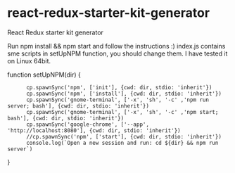 # react-redux-starter-kit-generator
React Redux starter kit generator


Run npm install && npm start and follow the instructions :)
index.js contains sme scripts in setUpNPM function, you should change them.
I have tested it on Linux 64bit.

function setUpNPM(dir) {

          cp.spawnSync('npm', ['init'], {cwd: dir, stdio: 'inherit'})
          cp.spawnSync('npm', ['install'], {cwd: dir, stdio: 'inherit'})           
          cp.spawnSync('gnome-terminal', ['-x', 'sh', '-c' ,'npm run server; bash'], {cwd: dir, stdio: 'inherit'})           
          cp.spawnSync('gnome-terminal', ['-x', 'sh', '-c' ,'npm start; bash'], {cwd: dir, stdio: 'inherit'})           
          cp.spawnSync('google-chrome', ['--app', 'http://localhost:8080'], {cwd: dir, stdio: 'inherit'})           
          //cp.spawnSync('npm', ['start'], {cwd: dir, stdio: 'inherit'})           
          console.log(`Open a new session and run: cd ${dir} && npm run server`) 
          
}
 
